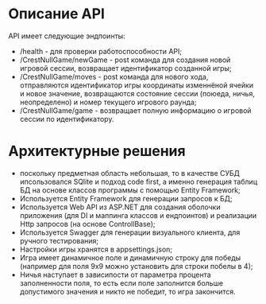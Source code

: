 # Описание API

API имеет следующие эндпоинты:
-   /health - для проверки работоспособности API;
-   /CrestNullGame/newGame - post команда для создания новой игровой сессии, возвращает идентификатор созданной игры;
-   /CrestNullGame/moves - post команда для нового хода, отправляются идентификатор игры координаты изменнёной ячейки и новое значение, возвращаются состояние сессии (поюеда, ничья, неопределено) и номер текущего игрового раунда;
-   /CrestNullGame/game - возвращает полную информацию о игровой сессии по идентификатору.

# Архитектурные решения

- поскольку предметная область небольшая, то в качестве СУБД ипсользовался SQlite и подход code first, а именно генерация таблиц БД на основе классов программы с помощью Entity Framework;
- Используется Entity Framework для генерации запросов к БД;
- Используется Web API из ASP.NET для создания оболочки приложения (для DI и маппинга классов и ендпоинтов) и реализации Http запросов (на основе ControllBase);
- Используется Swagger для генерации визуального клиента, для ручного тестирования;
- Настройки игры хранятся в appsettings.json;
- Игра имеет динамичное поле и динамичную строку для победы (например для поля 9х9 можно установить для строки побелы в 4);
- Ничья наступает в зависипости от параметра процента заполненности поля, то есть если поле заполнится больше допустимого значения и никто не победит, то игра закончится.